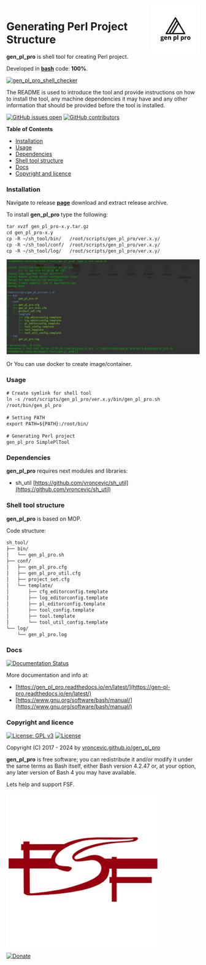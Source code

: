 <img align="right" src="https://raw.githubusercontent.com/vroncevic/gen_pl_pro/dev/docs/gen_pl_pro_logo.png" width="25%">

# Generating Perl Project Structure

**gen_pl_pro** is shell tool for creating Perl project.

Developed in **[bash](https://en.wikipedia.org/wiki/Bash_(Unix_shell))** code: **100%**.

[![gen_pl_pro_shell_checker](https://github.com/vroncevic/gen_pl_pro/actions/workflows/gen_pl_pro_shell_checker.yml/badge.svg)](https://github.com/vroncevic/gen_pl_pro/actions/workflows/gen_pl_pro_shell_checker.yml)

The README is used to introduce the tool and provide instructions on
how to install the tool, any machine dependencies it may have and any
other information that should be provided before the tool is installed.

[![GitHub issues open](https://img.shields.io/github/issues/vroncevic/gen_pl_pro.svg)](https://github.com/vroncevic/gen_pl_pro/issues) [![GitHub contributors](https://img.shields.io/github/contributors/vroncevic/gen_pl_pro.svg)](https://github.com/vroncevic/gen_pl_pro/graphs/contributors)

<!-- START doctoc generated TOC please keep comment here to allow auto update -->
<!-- DON'T EDIT THIS SECTION, INSTEAD RE-RUN doctoc TO UPDATE -->
**Table of Contents**

- [Installation](#installation)
- [Usage](#usage)
- [Dependencies](#dependencies)
- [Shell tool structure](#shell-tool-structure)
- [Docs](#docs)
- [Copyright and licence](#copyright-and-licence)

<!-- END doctoc generated TOC please keep comment here to allow auto update -->

### Installation

Navigate to release **[page](https://github.com/vroncevic/gen_pl_pro/releases)** download and extract release archive.

To install **gen_pl_pro** type the following:

```
tar xvzf gen_pl_pro-x.y.tar.gz
cd gen_pl_pro-x.y
cp -R ~/sh_tool/bin/   /root/scripts/gen_pl_pro/ver.x.y/
cp -R ~/sh_tool/conf/  /root/scripts/gen_pl_pro/ver.x.y/
cp -R ~/sh_tool/log/   /root/scripts/gen_pl_pro/ver.x.y/
```

![alt tag](https://raw.githubusercontent.com/vroncevic/gen_pl_pro/dev/docs/setup_tree.png)

Or You can use docker to create image/container.

### Usage

```
# Create symlink for shell tool
ln -s /root/scripts/gen_pl_pro/ver.x.y/bin/gen_pl_pro.sh /root/bin/gen_pl_pro

# Setting PATH
export PATH=${PATH}:/root/bin/

# Generating Perl project
gen_pl_pro SimplePlTool
```

### Dependencies

**gen_pl_pro** requires next modules and libraries:
* sh_util [https://github.com/vroncevic/sh_util](https://github.com/vroncevic/sh_util)

### Shell tool structure

**gen_pl_pro** is based on MOP.

Code structure:
```
sh_tool/
├── bin/
│   └── gen_pl_pro.sh
├── conf/
│   ├── gen_pl_pro.cfg
│   ├── gen_pl_pro_util.cfg
│   ├── project_set.cfg
│   └── template/
│       ├── cfg_editorconfig.template
│       ├── log_editorconfig.template
│       ├── pl_editorconfig.template
│       ├── tool_config.template
│       ├── tool.template
│       └── tool_util_config.template
└── log/
    └── gen_pl_pro.log
```

### Docs

[![Documentation Status](https://readthedocs.org/projects/gen_pl_pro/badge/?version=latest)](https://gen-pl-pro.readthedocs.io/projects/gen_pl_pro/en/latest/?badge=latest)

More documentation and info at:
* [https://gen_pl_pro.readthedocs.io/en/latest/](https://gen-pl-pro.readthedocs.io/en/latest/)
* [https://www.gnu.org/software/bash/manual/](https://www.gnu.org/software/bash/manual/)

### Copyright and licence

[![License: GPL v3](https://img.shields.io/badge/License-GPLv3-blue.svg)](https://www.gnu.org/licenses/gpl-3.0) [![License](https://img.shields.io/badge/License-Apache%202.0-blue.svg)](https://opensource.org/licenses/Apache-2.0)

Copyright (C) 2017 - 2024 by [vroncevic.github.io/gen_pl_pro](https://vroncevic.github.io/gen_pl_pro)

**gen_pl_pro** is free software; you can redistribute it and/or modify
it under the same terms as Bash itself, either Bash version 4.2.47 or,
at your option, any later version of Bash 4 you may have available.

Lets help and support FSF.

[![Free Software Foundation](https://raw.githubusercontent.com/vroncevic/gen_pl_pro/dev/docs/fsf-logo_1.png)](https://my.fsf.org/)

[![Donate](https://www.paypalobjects.com/en_US/i/btn/btn_donateCC_LG.gif)](https://my.fsf.org/donate/)
